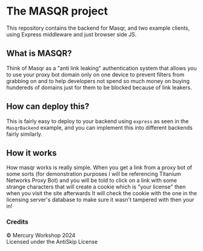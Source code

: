# The MASQR project

This repository contains the backend for Masqr, and two example clients, using Express middleware and just browser side JS.

## What is MASQR?

Think of Masqr as a "anti link leaking" authentication system that allows you to use your proxy bot domain only on one device to prevent filters from grabbing on and to help developers not spend so much money on buying hundereds of domains just for them to be blocked because of link leakers.

## How can deploy this?

This is fairly easy to deploy to your backend using `express` as seen in the `MasqrBackend` example, and you can implement this into different backends fairly similarly.

## How it works

How masqr works is really simple. When you get a link from a proxy bot of some sorts (for demonstration purposes I will be referencing Titanium Networks Proxy Bot) and you will be told to click on a link with some strange characters that will create a cookie which is "your license" then when you visit the site afterwards It will check the cookie with the one in the licensing server's database to make sure it wasn't tampered with then your in!

### Credits

&copy; Mercury Workshop 2024
<br>
Licensed under the AntiSkip License
